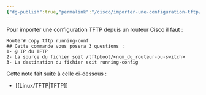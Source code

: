 ```yaml
---
{"dg-publish":true,"permalink":"/cisco/importer-une-configuration-tftp/"}
---
```



Pour importer une configuration TFTP depuis un routeur Cisco il faut :
```IOS
Router# copy tftp running-conf
## Cette commande vous posera 3 questions :
1- @ IP du TFTP
2- La source du fichier soit /tftpboot/<nom_du_routeur-ou-switch>
3- La destination du fichier soit running-config
```

Cette note fait suite à celle ci-dessous : 
- [[Linux/TFTP\|TFTP]]
